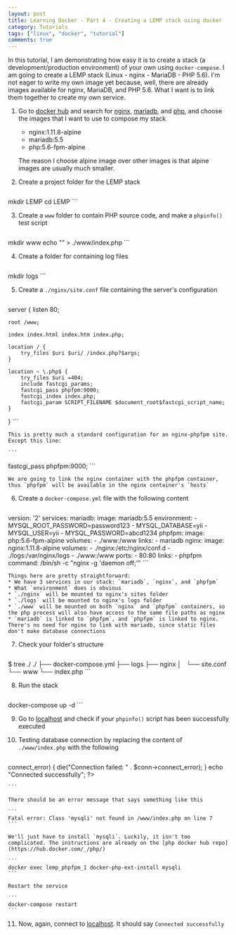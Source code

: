```yaml
---
layout: post
title: Learning Docker - Part 4 - Creating a LEMP stack using docker
category: Tutorials
tags: ["linux", "docker", "tutorial"]
comments: true
---
```


In this tutorial, I am demonstrating how easy it is to create a stack (a development/production environment) of your own using `docker-compose`. I am going to create a LEMP stack (Linux - nginx - MariaDB - PHP 5.6). I'm not eager to write my own image yet because, well, there are already images available for nginx, MariaDB, and PHP 5.6. What I want is to link them together to create my own service.

1. Go to [docker hub](https://hub.docker.com/) and search for [nginx](https://hub.docker.com/_/nginx/), [mariadb](https://hub.docker.com/_/mariadb/), and [php](https://hub.docker.com/_/php/), and choose the images that I want to use to compose my stack
    * nginx:1.11.8-alpine
    * mariadb:5.5
    * php:5.6-fpm-alpine

    The reason I choose alpine image over other images is that alpine images are usually much smaller.

2. Create a project folder for the LEMP stack

    ```
mkdir LEMP
cd LEMP
    ```

3. Create a `www` folder to contain PHP source code, and make a `phpinfo()` test script

    ```
mkdir www
echo "<?php phpinfo(); ?>" > ./www/index.php
    ```

4. Create a folder for containing log files

    ```
mkdir logs
    ```

5. Create a `./nginx/site.conf` file containing the server's configuration

    ``` nginx
server {
    listen 80;

    root /www;

    index index.html index.htm index.php;

    location / {
        try_files $uri $uri/ /index.php?$args;
    }

    location ~ \.php$ {
        try_files $uri =404;
        include fastcgi_params;
        fastcgi_pass phpfpm:9000;
        fastcgi_index index.php;
        fastcgi_param SCRIPT_FILENAME $document_root$fastcgi_script_name;
    }
}
    ```

    This is pretty much a standard configuration for an nginx-phpfpm site. Except this line:

    ```
fastcgi_pass phpfpm:9000;
    ```

    We are going to link the nginx container with the phpfpm container, thus `phpfpm` will be available in the nginx container's `hosts`

6. Create a `docker-compose.yml` file with the following content

    ``` yaml
version: '2'
services:
  mariadb:
    image: mariadb:5.5
    environment:
      - MYSQL_ROOT_PASSWORD=password123
      - MYSQL_DATABASE=yii
      - MYSQL_USER=yii
      - MYSQL_PASSWORD=abcd1234
  phpfpm:
    image: php:5.6-fpm-alpine
    volumes:
      - ./www:/www
    links:
      - mariadb
  nginx:
    image: nginx:1.11.8-alpine
    volumes:
      - ./nginx:/etc/nginx/conf.d
      - ./logs:/var/nginx/logs
      - ./www:/www
    ports:
      - 80:80
    links:
      - phpfpm
    command: /bin/sh -c "nginx -g 'daemon off;'"
    ```

    Things here are pretty straightforward:
    * We have 3 services in our stack: `mariadb`, `nginx`, and `phpfpm`
    * What `environment` does is obvious
    * `./nginx` will be mounted to nginx's sites folder
    * `./logs` will be mounted to nginx's logs folder
    * `./www` will be mounted on both `nginx` and `phpfpm` containers, so the php process will also have access to the same file paths as nginx
    * `mariadb` is linked to `phpfpm`, and `phpfpm` is linked to nginx. There's no need for nginx to link with mariadb, since static files don't make database connections

7. Check your folder's structure

    ```
$ tree ./
./
├── docker-compose.yml
├── logs
├── nginx
│   └── site.conf
└── www
    └── index.php
    ```

8. Run the stack

    ```
docker-compose up -d
    ```

9. Go to [localhost](http://localhost/) and check if your `phpinfo()` script has been successfully executed
10. Testing database connection by replacing the content of `./www/index.php` with the following

    ``` php
<?php
$servername = "mariadb";
$username = "yii";
$password = "abcd1234";

// Create connection
$conn = new mysqli($servername, $username, $password);

// Check connection
if ($conn->connect_error) {
    die("Connection failed: " . $conn->connect_error);
}
echo "Connected successfully";
?>
    ```

    There should be an error message that says something like this

    ```
    Fatal error: Class 'mysqli' not found in /www/index.php on line 7
    ```

    We'll just have to install `mysqli`. Luckily, it isn't too complicated. The instructions are already on the [php docker hub repo](https://hub.docker.com/_/php/)

    ```
    docker exec lemp_phpfpm_1 docker-php-ext-install mysqli
    ```

    Restart the service

    ```
    docker-compose restart
    ```

11. Now, again, connect to [localhost](http://localhost/). It should say `Connected successfully`
